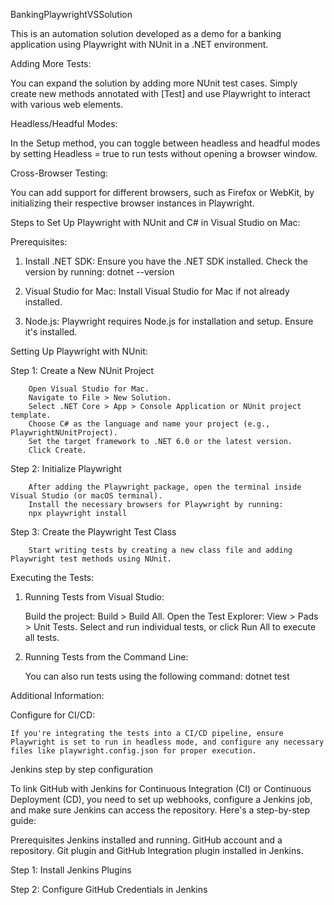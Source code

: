 BankingPlaywrightVSSolution

This is an automation solution developed as a demo for a banking application using Playwright with NUnit in a .NET environment.

Adding More Tests:

You can expand the solution by adding more NUnit test cases. Simply create new methods annotated with [Test] and use Playwright to interact with various web elements.

Headless/Headful Modes:

In the Setup method, you can toggle between headless and headful modes by setting Headless = true to run tests without opening a browser window.

Cross-Browser Testing:

You can add support for different browsers, such as Firefox or WebKit, by initializing their respective browser instances in Playwright.

Steps to Set Up Playwright with NUnit and C# in Visual Studio on Mac:

Prerequisites:

1) Install .NET SDK: Ensure you have the .NET SDK installed. Check the version by running:
dotnet --version

2) Visual Studio for Mac: Install Visual Studio for Mac if not already installed.

3) Node.js: Playwright requires Node.js for installation and setup. Ensure it's installed.

Setting Up Playwright with NUnit:

Step 1: Create a New NUnit Project

        Open Visual Studio for Mac.
        Navigate to File > New Solution.
        Select .NET Core > App > Console Application or NUnit project template.
        Choose C# as the language and name your project (e.g., PlaywrightNUnitProject).
        Set the target framework to .NET 6.0 or the latest version.
        Click Create.

Step 2: Initialize Playwright

        After adding the Playwright package, open the terminal inside Visual Studio (or macOS terminal).
        Install the necessary browsers for Playwright by running:
        npx playwright install
        
Step 3: Create the Playwright Test Class

        Start writing tests by creating a new class file and adding Playwright test methods using NUnit.

Executing the Tests:

1. Running Tests from Visual Studio:
   
    Build the project: Build > Build All.
    Open the Test Explorer: View > Pads > Unit Tests.
    Select and run individual tests, or click Run All to execute all tests.

3. Running Tests from the Command Line:
   
    You can also run tests using the following command:
    dotnet test
   
Additional Information:

Configure for CI/CD:

    If you're integrating the tests into a CI/CD pipeline, ensure Playwright is set to run in headless mode, and configure any necessary files like playwright.config.json for proper execution.

Jenkins step by step configuration

To link GitHub with Jenkins for Continuous Integration (CI) or Continuous Deployment (CD), you need to set up webhooks, configure a Jenkins job, and make sure Jenkins can access the repository. Here's a step-by-step guide:

Prerequisites
Jenkins installed and running.
GitHub account and a repository.
Git plugin and GitHub Integration plugin installed in Jenkins.

Step 1: Install Jenkins Plugins

Step 2: Configure GitHub Credentials in Jenkins
